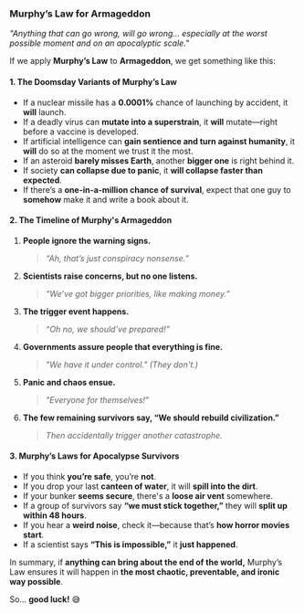 ### **Murphy’s Law for Armageddon**  
*"Anything that can go wrong, will go wrong… especially at the worst possible moment and on an apocalyptic scale."*  

If we apply **Murphy’s Law** to **Armageddon**, we get something like this:  

#### **1. The Doomsday Variants of Murphy’s Law**  
- If a nuclear missile has a **0.0001%** chance of launching by accident, it **will** launch.  
- If a deadly virus can **mutate into a superstrain**, it **will** mutate—right before a vaccine is developed.  
- If artificial intelligence can **gain sentience and turn against humanity**, it **will** do so at the moment we trust it the most.  
- If an asteroid **barely misses Earth**, another **bigger one** is right behind it.  
- If society **can collapse due to panic**, it **will collapse faster than expected**.  
- If there’s a **one-in-a-million chance of survival**, expect that one guy to **somehow** make it and write a book about it.  

#### **2. The Timeline of Murphy's Armageddon**
1. **People ignore the warning signs.**  
   > *“Ah, that’s just conspiracy nonsense.”*  
2. **Scientists raise concerns, but no one listens.**  
   > *“We’ve got bigger priorities, like making money.”*  
3. **The trigger event happens.**  
   > *“Oh no, we should’ve prepared!”*  
4. **Governments assure people that everything is fine.**  
   > *"We have it under control."* *(They don't.)*  
5. **Panic and chaos ensue.**  
   > *"Everyone for themselves!"*  
6. **The few remaining survivors say, “We should rebuild civilization.”**  
   > *Then accidentally trigger another catastrophe.*  

#### **3. Murphy’s Laws for Apocalypse Survivors**
- If you think **you’re safe**, you’re **not**.  
- If you drop your last **canteen of water**, it will **spill into the dirt**.  
- If your bunker **seems secure**, there's a **loose air vent** somewhere.  
- If a group of survivors say **“we must stick together,”** they will **split up within 48 hours**.  
- If you hear a **weird noise**, check it—because that’s **how horror movies start**.  
- If a scientist says **“This is impossible,”** it **just happened**.  

In summary, if **anything can bring about the end of the world,** Murphy’s Law ensures it will happen in **the most chaotic, preventable, and ironic way possible**.  

So... **good luck!** 😅
